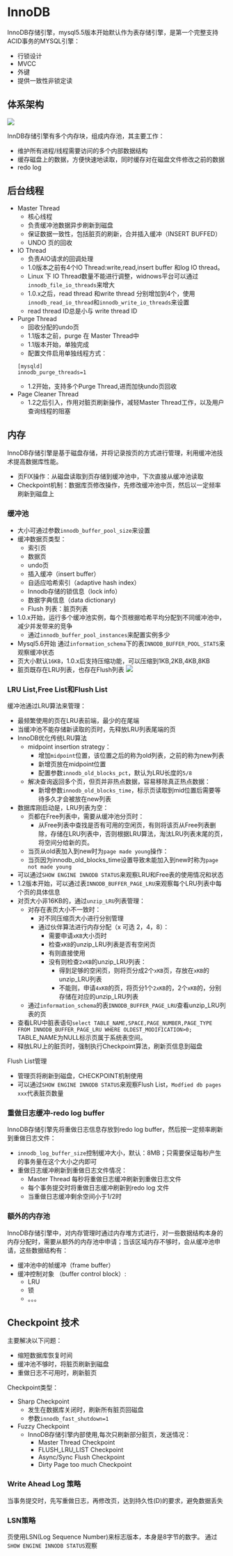 # InnoDB
InnoDB存储引擎，mysql5.5版本开始默认作为表存储引擎，是第一个完整支持ACID事务的MYSQL引擎：
- 行锁设计
- MVCC
- 外键
- 提供一致性非锁定读

## 体系架构

![](../../assets/mysql/innDB.jpg)

InnDB存储引擎有多个内存块，组成内存池，其主要工作：
- 维护所有进程/线程需要访问的多个内部数据结构
- 缓存磁盘上的数据，方便快速地读取，同时缓存对在磁盘文件修改之前的数据
- redo log

## 后台线程
- Master Thread
  - 核心线程
  - 负责缓冲池数据异步刷新到磁盘
  - 保证数据一致性，包括脏页的刷新，合并插入缓冲（INSERT BUFFED）
  - UNDO 页的回收
- IO Thread
  - 负责AIO请求的回调处理
  - 1.0版本之前有4个IO Thread:write,read,insert buffer 和log IO thread。
  - Linux 下 IO Thread数量不能进行调整，widnows平台可以通过`innodb_file_io_threads`来增大
  - 1.0.x之后，read thread 和write thread 分别增加到4个，使用`innodb_read_io_thread`和`innodb_write_io_threads`来设置
  - read thread ID总是小与 write thread ID
- Purge Thread
  - 回收分配的undo页
  - 1.1版本之前，purge 在 Master Thread中
  - 1.1版本开始，单独完成
  - 配置文件启用单独线程方式：
  ```
  [mysqld]
  innodb_purge_threads=1
  ```
  - 1.2开始，支持多个Purge Thread,进而加快undo页回收
- Page Cleaner Thread
  - 1.2之后引入，作用对脏页刷新操作，减轻Master Thread工作，以及用户查询线程的阻塞

## 内存
InnoDB存储引擎是基于磁盘存储，并将记录按页的方式进行管理，利用缓冲池技术提高数据库性能。
- 页FIX操作：从磁盘读取到页存储到缓冲池中，下次直接从缓冲池读取
- Checkpoint机制：数据库页修改操作，先修改缓冲池中页，然后以一定频率刷新到磁盘上

### 缓冲池
- 大小可通过参数`innodb_buffer_pool_size`来设置
- 缓冲数据页类型：
  - 索引页
  - 数据页
  - undo页
  - 插入缓冲（insert buffer）
  - 自适应哈希索引（adaptive hash index）
  - Innodb存储的锁信息（lock info）
  - 数据字典信息（data dictionary)
  - Flush 列表：脏页列表
- 1.0.x开始，运行多个缓冲池实例，每个页根据哈希平均分配到不同缓冲池中，减少并发带来的竞争
  - 通过`innodb_buffer_pool_instances`来配置实例多少
- Mysql5.6开始 通过`information_schema`下的表`INNODB_BUFFER_POOL_STATS`来观察缓冲状态
- 页大小默认`16KB`，1.0.x后支持压缩功能，可以压缩到1KB,2KB,4KB,8KB
- 脏页既存在LRU列表，也存在Flush列表
![](../../assets/mysql/memory.jpg)

### LRU List,Free List和Flush List
缓冲池通过LRU算法来管理：
- 最频繁使用的页在LRU表前端，最少的在尾端
- 当缓冲池不能存储新读取的页时，先释放LRU列表尾端的页
- InnoDB优化传统LRU算法
  - midpoint insertion strategy：
    - 增加`midpoint`位置，该位置之后的称为old列表，之前的称为new列表
    - 新增页放在midpoint位置
    - 配置参数`innodb_old_blocks_pct`，默认为LRU长度的`5/8`
  - 解决查询返回多个页，但页并非热点数据，容易移除真正热点数据：
    - 新增参数`innodb_old_blocks_time`，标示页读取到mid位置后需要等待多久才会被放在new列表
- 数据库刚启动是，LRU列表为空：
  - 页都在Free列表中，需要从缓冲池分页时：
    - 从Free列表中查找是否有可用的空闲页，有则将该页从Free列表删除，存储在LRU列表中，否则根据LRU算法，淘汰LRU列表末尾的页，将空间分给新的页。
  - 当页从old表加入到new时为`page made young`操作：
  - 当页因为innodb_old_blocks_time设置导致未能加入到new时称为`page not made young`
- 可以通过`SHOW ENGINE INNODB STATUS`来观察LRU和Free表的使用情况和状态
- 1.2版本开始，可以通过表`INNODB_BUFFER_PAGE_LRU`来观察每个LRU列表中每个页的具体信息
- 对页大小非16KB的，通过`unzip_LRU`列表管理：
  - 对存在表页大小不一致时：
    - 对不同压缩页大小进行分别管理
    - 通过伙伴算法进行内存分配（x 可选 2，4，8）：
      - 需要申请`xKB`大小页时
      - 检查`xKB`的unzip_LRU列表是否有空闲页
      - 有则直接使用
      - 没有则检查`2xKB`的unzip_LRU列表：
        - 得到足够的空闲页，则将页分成2个`xKB`页，存放在`xKB`的unzip_LRU列表
        - 不能则，申请`4xKB`的页，将页分1个`2xKB`的，2个`xKB`的，分别存储在对应的unzip_LRU列表
  - 通过`information_schema`的表`INNODB_BUFFER_PAGE_LRU`查看unzip_LRU列表的页
- 查看LRU中脏表语句`select TABLE_NAME,SPACE,PAGE_NUMBER,PAGE_TYPE FROM INNODB_BUFFER_PAGE_LRU WHERE OLDEST_MODIFICATION>0;` TABLE_NAME为NULL标示页属于系统表空间。
- 释放LRU上的脏页时，强制执行Checkpoint算法，刷新页信息到磁盘

Flush List管理
  - 管理页将刷新到磁盘，CHECKPOINT机制使用
  - 可以通过`SHOW ENGINE INNODB STATUS`来观察Flush List，`Modfied db pages xxx`代表脏页数量
### 重做日志缓冲-redo log buffer
InnoDB存储引擎先将重做日志信息存放到redo log buffer，然后按一定频率刷新到重做日志文件：
- `innodb_log_buffer_size`控制缓冲大小，默认：8MB；只需要保证每秒产生的事务量在这个大小之内即可
- 重做日志缓冲刷新到重做日志文件情况：
  - Master Thread 每秒将重做日志缓冲刷新到重做日志文件
  - 每个事务提交时将重做日志缓冲刷新到redo log 文件
  - 当重做日志缓冲剩余空间小于1/2时


### 额外的内存池
InnoDB存储引擎中，对内存管理时通过内存堆方式进行，对一些数据结构本身的内存分配时，需要从额外的内存池中申请；当该区域内存不够时，会从缓冲池申请，这些数据结构有：
- 缓冲池中的帧缓冲（frame buffer）
- 缓冲控制对象 （buffer control block）:
  - LRU
  - 锁
  - 。。。

## Checkpoint 技术
主要解决以下问题：
- 缩短数据库恢复时间
- 缓冲池不够时，将脏页刷新到磁盘
- 重做日志不可用时，刷新脏页

Checkpoint类型：
- Sharp Checkpoint
  - 发生在数据库关闭时，刷新所有脏页回磁盘
  - 参数`innodb_fast_shutdown=1`
- Fuzzy Checkpoint
  - InnoDB存储引擎内部使用,每次只刷新部分脏页，发送情况：
    - Master Thread Checkpoint
    - FLUSH_LRU_LIST Checkpoint
    - Async/Sync Flush Checkpoint
    - Dirty Page too much Checkpoint

### Write Ahead Log 策略
当事务提交时，先写重做日志，再修改页，达到持久性(D)的要求，避免数据丢失

### LSN策略
页使用LSN(Log Sequence Number)来标志版本，本身是8字节的数字。
通过`SHOW ENGINE INNODB STATUS`观察
